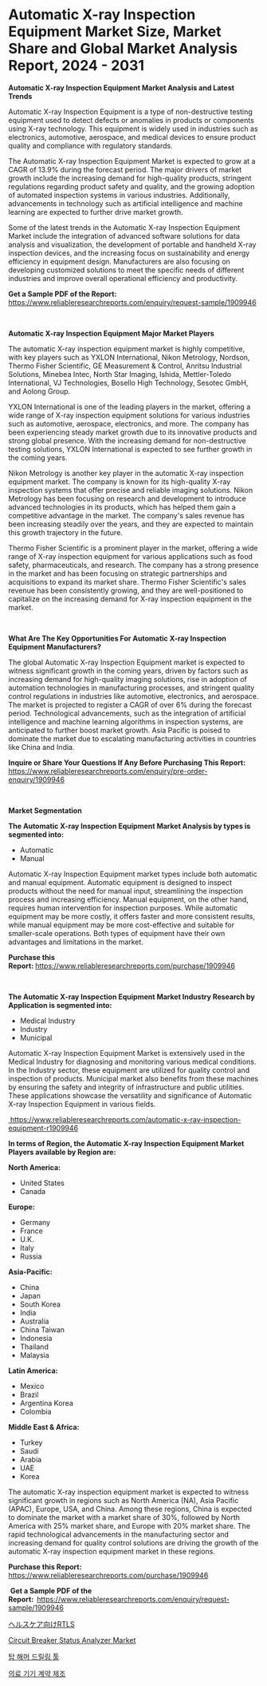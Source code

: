 <p><h1>Automatic X-ray Inspection Equipment Market Size, Market Share and Global Market Analysis Report, 2024 - 2031</h1></p><p><strong>Automatic X-ray Inspection Equipment Market Analysis and Latest Trends</strong></p>
<p><p>Automatic X-ray Inspection Equipment is a type of non-destructive testing equipment used to detect defects or anomalies in products or components using X-ray technology. This equipment is widely used in industries such as electronics, automotive, aerospace, and medical devices to ensure product quality and compliance with regulatory standards.</p><p>The Automatic X-ray Inspection Equipment Market is expected to grow at a CAGR of 13.9% during the forecast period. The major drivers of market growth include the increasing demand for high-quality products, stringent regulations regarding product safety and quality, and the growing adoption of automated inspection systems in various industries. Additionally, advancements in technology such as artificial intelligence and machine learning are expected to further drive market growth.</p><p>Some of the latest trends in the Automatic X-ray Inspection Equipment Market include the integration of advanced software solutions for data analysis and visualization, the development of portable and handheld X-ray inspection devices, and the increasing focus on sustainability and energy efficiency in equipment design. Manufacturers are also focusing on developing customized solutions to meet the specific needs of different industries and improve overall operational efficiency and productivity.</p></p>
<p><strong>Get a Sample PDF of the Report:&nbsp;</strong> <a href="https://www.reliableresearchreports.com/enquiry/request-sample/1909946">https://www.reliableresearchreports.com/enquiry/request-sample/1909946</a></p>
<p>&nbsp;</p>
<p><strong>Automatic X-ray Inspection Equipment Major Market Players</strong></p>
<p><p>The automatic X-ray inspection equipment market is highly competitive, with key players such as YXLON International, Nikon Metrology, Nordson, Thermo Fisher Scientific, GE Measurement & Control, Anritsu Industrial Solutions, Minebea Intec, North Star Imaging, Ishida, Mettler-Toledo International, VJ Technologies, Bosello High Technology, Sesotec GmbH, and Aolong Group.</p><p>YXLON International is one of the leading players in the market, offering a wide range of X-ray inspection equipment solutions for various industries such as automotive, aerospace, electronics, and more. The company has been experiencing steady market growth due to its innovative products and strong global presence. With the increasing demand for non-destructive testing solutions, YXLON International is expected to see further growth in the coming years.</p><p>Nikon Metrology is another key player in the automatic X-ray inspection equipment market. The company is known for its high-quality X-ray inspection systems that offer precise and reliable imaging solutions. Nikon Metrology has been focusing on research and development to introduce advanced technologies in its products, which has helped them gain a competitive advantage in the market. The company's sales revenue has been increasing steadily over the years, and they are expected to maintain this growth trajectory in the future.</p><p>Thermo Fisher Scientific is a prominent player in the market, offering a wide range of X-ray inspection equipment for various applications such as food safety, pharmaceuticals, and research. The company has a strong presence in the market and has been focusing on strategic partnerships and acquisitions to expand its market share. Thermo Fisher Scientific's sales revenue has been consistently growing, and they are well-positioned to capitalize on the increasing demand for X-ray inspection equipment in the market.</p></p>
<p>&nbsp;</p>
<p><strong>What Are The Key Opportunities For Automatic X-ray Inspection Equipment Manufacturers?</strong></p>
<p><p>The global Automatic X-ray Inspection Equipment market is expected to witness significant growth in the coming years, driven by factors such as increasing demand for high-quality imaging solutions, rise in adoption of automation technologies in manufacturing processes, and stringent quality control regulations in industries like automotive, electronics, and aerospace. The market is projected to register a CAGR of over 6% during the forecast period. Technological advancements, such as the integration of artificial intelligence and machine learning algorithms in inspection systems, are anticipated to further boost market growth. Asia Pacific is poised to dominate the market due to escalating manufacturing activities in countries like China and India.</p></p>
<p><strong>Inquire or Share Your Questions If Any Before Purchasing This Report:</strong> <a href="https://www.reliableresearchreports.com/enquiry/pre-order-enquiry/1909946">https://www.reliableresearchreports.com/enquiry/pre-order-enquiry/1909946</a></p>
<p>&nbsp;</p>
<p><strong>Market Segmentation</strong></p>
<p><strong>The Automatic X-ray Inspection Equipment Market Analysis by types is segmented into:</strong></p>
<p><ul><li>Automatic</li><li>Manual</li></ul></p>
<p><p>Automatic X-ray Inspection Equipment market types include both automatic and manual equipment. Automatic equipment is designed to inspect products without the need for manual input, streamlining the inspection process and increasing efficiency. Manual equipment, on the other hand, requires human intervention for inspection purposes. While automatic equipment may be more costly, it offers faster and more consistent results, while manual equipment may be more cost-effective and suitable for smaller-scale operations. Both types of equipment have their own advantages and limitations in the market.</p></p>
<p><strong>Purchase this Report:&nbsp;</strong><a href="https://www.reliableresearchreports.com/purchase/1909946">https://www.reliableresearchreports.com/purchase/1909946</a></p>
<p>&nbsp;</p>
<p><strong>The Automatic X-ray Inspection Equipment Market Industry Research by Application is segmented into:</strong></p>
<p><ul><li>Medical Industry</li><li>Industry</li><li>Municipal</li></ul></p>
<p><p>Automatic X-ray Inspection Equipment Market is extensively used in the Medical Industry for diagnosing and monitoring various medical conditions. In the Industry sector, these equipment are utilized for quality control and inspection of products. Municipal market also benefits from these machines by ensuring the safety and integrity of infrastructure and public utilities. These applications showcase the versatility and significance of Automatic X-ray Inspection Equipment in various fields.</p></p>
<p><a href="https://www.reliableresearchreports.com/automatic-x-ray-inspection-equipment-r1909946">&nbsp;https://www.reliableresearchreports.com/automatic-x-ray-inspection-equipment-r1909946</a></p>
<p><strong>In terms of Region, the Automatic X-ray Inspection Equipment Market Players available by Region are:</strong></p>
<p>
    <p> <strong> North America: </strong>
        <ul>
            <li>United States</li>
            <li>Canada</li>
        </ul>
        </p> 
    <p> <strong> Europe: </strong>
        <ul>
            <li>Germany</li>
            <li>France</li>
            <li>U.K.</li>
            <li>Italy</li>
            <li>Russia</li>
        </ul>
        </p> 
    <p> <strong> Asia-Pacific: </strong>
        <ul>
            <li>China</li>
            <li>Japan</li>
            <li>South Korea</li>
            <li>India</li>
            <li>Australia</li>
            <li>China Taiwan</li>
            <li>Indonesia</li>
            <li>Thailand</li>
            <li>Malaysia</li>
        </ul>
        </p> 
    <p> <strong> Latin America: </strong>
        <ul>
            <li>Mexico</li>
            <li>Brazil</li>
            <li>Argentina Korea</li>
            <li>Colombia</li>
        </ul>
        </p> 
    <p> <strong> Middle East & Africa: </strong>
        <ul>
            <li>Turkey</li>
            <li>Saudi</li>
            <li>Arabia</li>
            <li>UAE</li>
            <li>Korea</li>
        </ul>
    </p>
    </p>
<p><p>The automatic X-ray inspection equipment market is expected to witness significant growth in regions such as North America (NA), Asia Pacific (APAC), Europe, USA, and China. Among these regions, China is expected to dominate the market with a market share of 30%, followed by North America with 25% market share, and Europe with 20% market share. The rapid technological advancements in the manufacturing sector and increasing demand for quality control solutions are driving the growth of the automatic X-ray inspection equipment market in these regions.</p></p>
<p><strong>Purchase this Report: </strong><a href="https://www.reliableresearchreports.com/purchase/1909946">https://www.reliableresearchreports.com/purchase/1909946</a></p>
<p>&nbsp;<strong>Get a Sample PDF of the Report:&nbsp;&nbsp;</strong><a href="https://www.reliableresearchreports.com/enquiry/request-sample/1909946">https://www.reliableresearchreports.com/enquiry/request-sample/1909946</a></p>
<p><strong></strong></p>
<p><p><a href="https://github.com/deonnorth8/Market-Research-Report-List-1/blob/main/145906644914.md">ヘルスケア向けRTLS</a></p><p><a href="https://github.com/brenzgnarento/Market-Research-Report-List-2/blob/main/circuit-breaker-status-analyzer-market.md">Circuit Breaker Status Analyzer Market</a></p><p><a href="https://medium.com/@deborahward03/%ED%86%B1-%ED%95%B4%EB%A8%B8-%EB%93%9C%EB%A6%B4%EB%A7%81-%EB%8F%84%EA%B5%AC-%EC%8B%9C%EC%9E%A5-%EC%A1%B0%EC%82%AC-%EB%B3%B4%EA%B3%A0%EC%84%9C-%EA%B7%B8-%EC%97%AD%EC%82%AC-%EB%B0%8F-2024%EB%85%84%EB%B6%80%ED%84%B0-2031%EB%85%84%EA%B9%8C%EC%A7%80%EC%9D%98-%EC%98%88%EC%B8%A1-5f36cf6ce248">탑 해머 드릴링 툴</a></p><p><a href="https://medium.com/@nettieboyle67/%EC%9D%98%EB%A3%8C%EA%B8%B0%EA%B8%B0-%EA%B3%84%EC%95%BD-%EC%A0%9C%EC%A1%B0-%EC%8B%9C%EC%9E%A5-%EC%9C%A0%ED%98%95-%EC%9D%91%EC%9A%A9-%EB%B0%8F-%EC%A7%80%EB%A6%AC%EC%97%90-%EB%8C%80%ED%95%9C-%ED%8F%AC%EA%B4%84%EC%A0%81%EC%9D%B8-%ED%8F%89%EA%B0%80-f5d9239eb1dd">의료 기기 계약 제조</a></p></p>